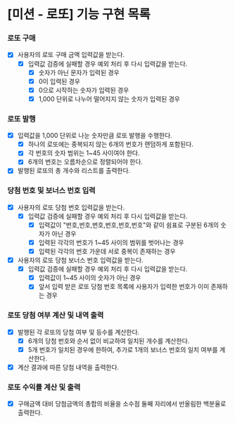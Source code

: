 # [미션 - 로또] 기능 구현 목록

### 로또 구매

- [x] 사용자의 로또 구매 금액 입력값을 받는다.
  - [x] 입력값 검증에 실패할 경우 예외 처리 후 다시 입력값을 받는다.
    - [x] 숫자가 아닌 문자가 입력된 경우
    - [x] 0이 입력된 경우
    - [x] 0으로 시작하는 숫자가 입력된 경우
    - [x] 1,000 단위로 나누어 떨어지지 않는 숫자가 입력된 경우

### 로또 발행

- [x] 입력값을 1,000 단위로 나눈 숫자만큼 로또 발행을 수행한다.
  - [x] 하나의 로또에는 중복되지 않는 6개의 번호가 랜덤하게 포함된다.
  - [x] 각 번호의 숫자 범위는 1~45 사이여야 한다.
  - [x] 6개의 번호는 오름차순으로 정렬되어야 한다.
- [x] 발행된 로또의 총 개수와 리스트를 출력한다.

### 당첨 번호 및 보너스 번호 입력

- [x] 사용자의 로또 당첨 번호 입력값을 받는다.
  - [x] 입력값 검증에 실패할 경우 예외 처리 후 다시 입력값을 받는다.
    - [x] 입력값이 "번호,번호,번호,번호,번호,번호"와 같이 쉼표로 구분된 6개의 숫자가 아닌 경우
    - [x] 입력된 각각의 번호가 1~45 사이의 범위를 벗어나는 경우
    - [x] 입력된 각각의 번호 가운데 서로 중복이 존재하는 경우
- [x] 사용자의 로또 당첨 보너스 번호 입력값을 받는다.
  - [x] 입력값 검증에 실패할 경우 예외 처리 후 다시 입력값을 받는다.
    - [x] 입력값이 1~45 사이의 숫자가 아닌 경우
    - [x] 앞서 입력 받은 로또 당첨 번호 목록에 사용자가 입력한 번호가 이미 존재하는 경우

### 로또 당첨 여부 계산 및 내역 출력

- [x] 발행된 각 로또의 당첨 여부 및 등수를 계산한다.
  - [x] 6개의 당첨 번호와 순서 없이 비교하여 일치된 개수를 계산한다.
  - [x] 5개 번호가 일치된 경우에 한하여, 추가로 1개의 보너스 번호의 일치 여부를 계산한다.
- [x] 계산 결과에 따른 당첨 내역을 출력한다.

### 로또 수익률 계산 및 출력

- [x] 구매금액 대비 당첨금액의 총합의 비율을 소수점 둘째 자리에서 반올림한 백분율로 출력한다.
